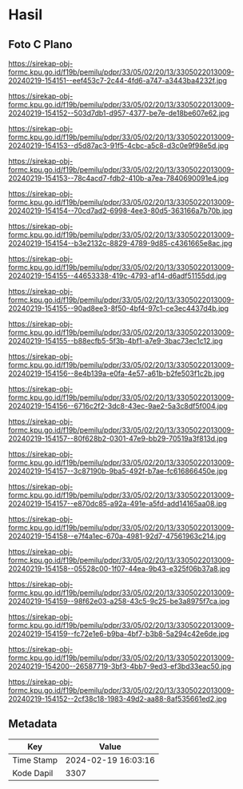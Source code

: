 # Hasil

## Foto C Plano

https://sirekap-obj-formc.kpu.go.id/f19b/pemilu/pdpr/33/05/02/20/13/3305022013009-20240219-154151--eef453c7-2c44-4fd6-a747-a3443ba4232f.jpg

https://sirekap-obj-formc.kpu.go.id/f19b/pemilu/pdpr/33/05/02/20/13/3305022013009-20240219-154152--503d7db1-d957-4377-be7e-de18be607e62.jpg

https://sirekap-obj-formc.kpu.go.id/f19b/pemilu/pdpr/33/05/02/20/13/3305022013009-20240219-154153--d5d87ac3-91f5-4cbc-a5c8-d3c0e9f98e5d.jpg

https://sirekap-obj-formc.kpu.go.id/f19b/pemilu/pdpr/33/05/02/20/13/3305022013009-20240219-154153--78c4acd7-fdb2-410b-a7ea-7840690091e4.jpg

https://sirekap-obj-formc.kpu.go.id/f19b/pemilu/pdpr/33/05/02/20/13/3305022013009-20240219-154154--70cd7ad2-6998-4ee3-80d5-363166a7b70b.jpg

https://sirekap-obj-formc.kpu.go.id/f19b/pemilu/pdpr/33/05/02/20/13/3305022013009-20240219-154154--b3e2132c-8829-4789-9d85-c4361665e8ac.jpg

https://sirekap-obj-formc.kpu.go.id/f19b/pemilu/pdpr/33/05/02/20/13/3305022013009-20240219-154155--44653338-419c-4793-af14-d6adf51155dd.jpg

https://sirekap-obj-formc.kpu.go.id/f19b/pemilu/pdpr/33/05/02/20/13/3305022013009-20240219-154155--90ad8ee3-8f50-4bf4-97c1-ce3ec4437d4b.jpg

https://sirekap-obj-formc.kpu.go.id/f19b/pemilu/pdpr/33/05/02/20/13/3305022013009-20240219-154155--b88ecfb5-5f3b-4bf1-a7e9-3bac73ec1c12.jpg

https://sirekap-obj-formc.kpu.go.id/f19b/pemilu/pdpr/33/05/02/20/13/3305022013009-20240219-154156--8e4b139a-e0fa-4e57-a61b-b2fe503f1c2b.jpg

https://sirekap-obj-formc.kpu.go.id/f19b/pemilu/pdpr/33/05/02/20/13/3305022013009-20240219-154156--6716c2f2-3dc8-43ec-9ae2-5a3c8df5f004.jpg

https://sirekap-obj-formc.kpu.go.id/f19b/pemilu/pdpr/33/05/02/20/13/3305022013009-20240219-154157--80f628b2-0301-47e9-bb29-70519a3f813d.jpg

https://sirekap-obj-formc.kpu.go.id/f19b/pemilu/pdpr/33/05/02/20/13/3305022013009-20240219-154157--3c87190b-9ba5-492f-b7ae-fc616866450e.jpg

https://sirekap-obj-formc.kpu.go.id/f19b/pemilu/pdpr/33/05/02/20/13/3305022013009-20240219-154157--e870dc85-a92a-491e-a5fd-add14165aa08.jpg

https://sirekap-obj-formc.kpu.go.id/f19b/pemilu/pdpr/33/05/02/20/13/3305022013009-20240219-154158--e7f4a1ec-670a-4981-92d7-47561963c214.jpg

https://sirekap-obj-formc.kpu.go.id/f19b/pemilu/pdpr/33/05/02/20/13/3305022013009-20240219-154158--05528c00-1f07-44ea-9b43-e325f06b37a8.jpg

https://sirekap-obj-formc.kpu.go.id/f19b/pemilu/pdpr/33/05/02/20/13/3305022013009-20240219-154159--98f62e03-a258-43c5-9c25-be3a8975f7ca.jpg

https://sirekap-obj-formc.kpu.go.id/f19b/pemilu/pdpr/33/05/02/20/13/3305022013009-20240219-154159--fc72e1e6-b9ba-4bf7-b3b8-5a294c42e6de.jpg

https://sirekap-obj-formc.kpu.go.id/f19b/pemilu/pdpr/33/05/02/20/13/3305022013009-20240219-154200--26587719-3bf3-4bb7-9ed3-ef3bd33eac50.jpg

https://sirekap-obj-formc.kpu.go.id/f19b/pemilu/pdpr/33/05/02/20/13/3305022013009-20240219-154152--2cf38c18-1983-49d2-aa88-8af535661ed2.jpg


## Metadata

| Key        | Value               |
| ---------- | ------------------- |
| Time Stamp | 2024-02-19 16:03:16 |
| Kode Dapil | 3307                |



